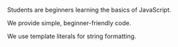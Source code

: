 Students are beginners learning the basics of JavaScript.

We provide simple, beginner-friendly code.

We use template literals for string formatting.
